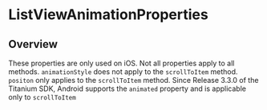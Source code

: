 # ListViewAnimationProperties

<TypeHeader/>

## Overview

These properties are only used on iOS. Not all properties apply to all methods.
`animationStyle` does not apply to the `scrollToItem` method.
`positon` only applies to the `scrollToItem` method.
Since Release 3.3.0 of the Titanium SDK, Android supports the `animated` property and is applicable only to `scrollToItem`

<ApiDocs/>
